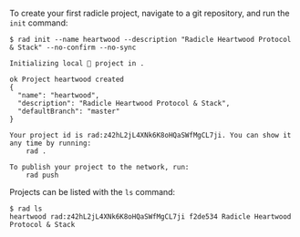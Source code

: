
To create your first radicle project, navigate to a git repository, and run
the `init` command:

```
$ rad init --name heartwood --description "Radicle Heartwood Protocol & Stack" --no-confirm --no-sync

Initializing local 🌱 project in .

ok Project heartwood created
{
  "name": "heartwood",
  "description": "Radicle Heartwood Protocol & Stack",
  "defaultBranch": "master"
}

Your project id is rad:z42hL2jL4XNk6K8oHQaSWfMgCL7ji. You can show it any time by running:
    rad .

To publish your project to the network, run:
    rad push

```

Projects can be listed with the `ls` command:

```
$ rad ls
heartwood rad:z42hL2jL4XNk6K8oHQaSWfMgCL7ji f2de534 Radicle Heartwood Protocol & Stack
```
